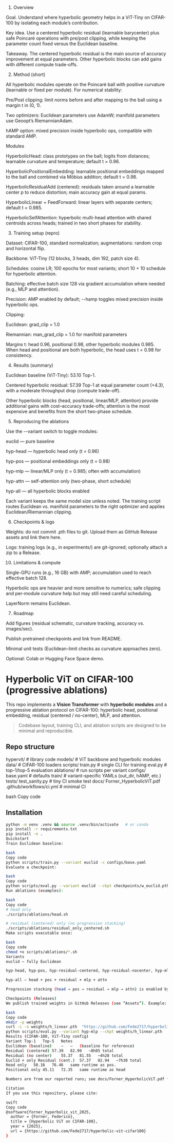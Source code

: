 1) Overview

Goal. Understand where hyperbolic geometry helps in a ViT-Tiny on CIFAR-100 by isolating each module’s contribution.

Key idea. Use a centered hyperbolic residual (learnable barycenter) plus safe Poincaré operations with pre/post clipping, while keeping the parameter count fixed versus the Euclidean baseline.

Takeaway. The centered hyperbolic residual is the main source of accuracy improvement at equal parameters. Other hyperbolic blocks can add gains with different compute trade-offs.

2) Method (short)

All hyperbolic modules operate on the Poincaré ball with positive curvature (learnable or fixed per module). For numerical stability:

Pre/Post clipping: limit norms before and after mapping to the ball using a margin t in (0, 1).

Two optimizers: Euclidean parameters use AdamW; manifold parameters use Geoopt’s RiemannianAdam.

hAMP option: mixed precision inside hyperbolic ops, compatible with standard AMP.

Modules

HyperbolicHead: class prototypes on the ball; logits from distances; learnable curvature and temperature; default t = 0.96.

HyperbolicPositionalEmbedding: learnable positional embeddings mapped to the ball and combined via Möbius addition; default t = 0.98.

HyperbolicResidualAdd (centered): residuals taken around a learnable center p to reduce distortion; main accuracy gain at equal params.

HyperbolicLinear + FeedForward: linear layers with separate centers; default t = 0.985.

HyperbolicSelfAttention: hyperbolic multi-head attention with shared centroids across heads; trained in two short phases for stability.

3) Training setup (repro)

Dataset: CIFAR-100, standard normalization; augmentations: random crop and horizontal flip.

Backbone: ViT-Tiny (12 blocks, 3 heads, dim 192, patch size 4).

Schedules: cosine LR; 100 epochs for most variants; short 10 + 10 schedule for hyperbolic attention.

Batching: effective batch size 128 via gradient accumulation where needed (e.g., MLP and attention).

Precision: AMP enabled by default; --hamp toggles mixed precision inside hyperbolic ops.

Clipping:

Euclidean: grad_clip = 1.0

Riemannian: man_grad_clip = 1.0 for manifold parameters

Margins t: head 0.96, positional 0.98, other hyperbolic modules 0.985.
When head and positional are both hyperbolic, the head uses t = 0.98 for consistency.

4) Results (summary)

Euclidean baseline (ViT-Tiny): 53.10 Top-1.

Centered hyperbolic residual: 57.39 Top-1 at equal parameter count (+4.3), with a moderate throughput drop (compute trade-off).

Other hyperbolic blocks (head, positional, linear/MLP, attention) provide additional gains with cost–accuracy trade-offs; attention is the most expensive and benefits from the short two-phase schedule.

5) Reproducing the ablations

Use the --variant switch to toggle modules:

euclid — pure baseline

hyp-head — hyperbolic head only (t = 0.96)

hyp-pos — positional embeddings only (t = 0.98)

hyp-mlp — linear/MLP only (t = 0.985; often with accumulation)

hyp-attn — self-attention only (two-phase, short schedule)

hyp-all — all hyperbolic blocks enabled

Each variant keeps the same model size unless noted. The training script routes Euclidean vs. manifold parameters to the right optimizer and applies Euclidean/Riemannian clipping.

6) Checkpoints & logs

Weights: do not commit .pth files to git. Upload them as GitHub Release assets and link them here.

Logs: training logs (e.g., in experiments/) are git-ignored; optionally attach a zip to a Release.

10) Limitations & compute

Single-GPU runs (e.g., 16 GB) with AMP; accumulation used to reach effective batch 128.

Hyperbolic ops are heavier and more sensitive to numerics; safe clipping and per-module curvature help but may still need careful scheduling.

LayerNorm remains Euclidean.

7) Roadmap

Add figures (residual schematic, curvature tracking, accuracy vs. images/sec).

Publish pretrained checkpoints and link from README.

Minimal unit tests (Euclidean-limit checks as curvature approaches zero).

Optional: Colab or Hugging Face Space demo.



# Hyperbolic ViT on CIFAR-100 (progressive ablations)

This repo implements a **Vision Transformer** with **hyperbolic modules** and a progressive ablation protocol on CIFAR-100: hyperbolic head, positional embedding, residual (centered / no-center), MLP, and attention.

> Codebase layout, training CLI, and ablation scripts are designed to be minimal and reproducible.

## Repo structure

hypervit/ # library code
models/ # ViT backbone and hyperbolic modules
data/ # CIFAR-100 loaders
scripts/
train.py # single CLI for training
eval.py # top-1/top-5 evaluation
ablations/ # run scripts per variant
configs/
base.yaml # defaults
train/ # variant-specific YAMLs (out_dir, hAMP, etc.)
tests/
test_sanity.py # tiny CI smoke test
docs/
Forner_HyperbolicViT.pdf
.github/workflows/ci.yml # minimal CI

bash
Copy code

## Installation

```bash
python -m venv .venv && source .venv/bin/activate   # or conda
pip install -r requirements.txt
pip install -e .
Quickstart
Train Euclidean baseline:

bash
Copy code
python scripts/train.py --variant euclid -c configs/base.yaml
Evaluate a checkpoint:

bash
Copy code
python scripts/eval.py --variant euclid --ckpt checkpoints/w_euclid.pth
Run ablations (examples):

bash
Copy code
# head only
./scripts/ablations/head.sh

# residual (centered) only (no progression stacking)
./scripts/ablations/residual_only_centered.sh
Make scripts executable once:

bash
Copy code
chmod +x scripts/ablations/*.sh
Variants
euclid — fully Euclidean

hyp-head, hyp-pos, hyp-residual-centered, hyp-residual-nocenter, hyp-mlp, hyp-attn — one hyperbolic module at a time

hyp-all — head + pos + residual + mlp + attn

Progression stacking (head → pos → residual → mlp → attn) is enabled by default; to disable it for a pure “only module X” ablation, pass --no-progressive.

Checkpoints (Releases)
We publish trained weights in GitHub Releases (see “Assets”). Example:

bash
Copy code
mkdir -p weights
curl -L -o weights/h_linear.pth  "https://github.com/Fede2717/hyperbolic-vit-cifar100/releases/download/v0.1.0/h_linear.pth"
python scripts/eval.py --variant hyp-mlp --ckpt weights/h_linear.pth
Results (CIFAR-100, ViT-Tiny config)
Variant	Top-1	Top-5	Notes
Euclidean (baseline)	—	—	(baseline for reference)
Residual (centered)	57.39	82.99	~8h05 total
Residual (no center)	55.37	81.55	~4h28 total
Euclid + only Residual (cent.)	57.37	82.94	~7h30 total
Head only	50.16	76.46	same runtime as pos.
Positional only	45.11	72.35	same runtime as head

Numbers are from our reported runs; see docs/Forner_HyperbolicViT.pdf for details, metrics and discussion.

Citation
If you use this repository, please cite:

swift
Copy code
@software{forner_hyperbolic_vit_2025,
  author = {Forner, Federico},
  title = {Hyperbolic ViT on CIFAR-100},
  year = {2025},
  url = {https://github.com/Fede2717/hyperbolic-vit-cifar100}
}
